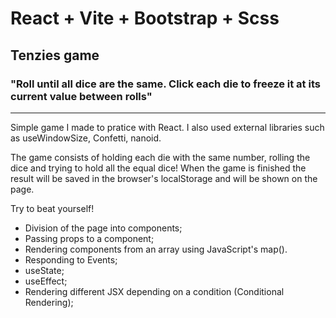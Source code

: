 # React + Vite + Bootstrap + Scss

## Tenzies game

### "Roll until all dice are the same. Click each die to freeze it at its current value between rolls"

<hr>

Simple game I made to pratice with React. 
I also used external libraries such as useWindowSize, Confetti, nanoid.

The game consists of holding each die with the same number, rolling the dice and trying to hold all the equal dice! When the game is finished the result will be saved in the browser's localStorage and will be shown on the page.

Try to beat yourself!

- Division of the page into components;
- Passing props to a component;
- Rendering components from an array using JavaScript's map().
- Responding to Events;
- useState;
- useEffect;
- Rendering different JSX depending on a condition (Conditional Rendering);
